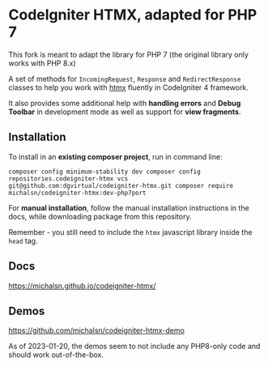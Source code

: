 # CodeIgniter HTMX, adapted for PHP 7

This fork is meant to adapt the library for PHP 7 (the original library only works with PHP 8.x)

A set of methods for `IncomingRequest`, `Response` and `RedirectResponse` classes to help you work with [htmx](https://htmx.org) fluently in CodeIgniter 4 framework.

It also provides some additional help with **handling errors** and **Debug Toolbar** in development mode as well as support for **view fragments**.

## Installation

To install in an **existing composer project**, run in command line:

`composer config minimum-stability dev
composer config repositories.codeigniter-htmx vcs git@github.com:dgvirtual/codeigniter-htmx.git
composer require michalsn/codeigniter-htmx:dev-php7port`

For **manual installation**, follow the manual installation instructions in the docs, while downloading package from this repository.

Remember - you still need to include the `htmx` javascript library inside the `head` tag.

## Docs

https://michalsn.github.io/codeigniter-htmx/

## Demos

https://github.com/michalsn/codeigniter-htmx-demo

As of 2023-01-20, the demos seem to not include any PHP8-only code and should work out-of-the-box.
